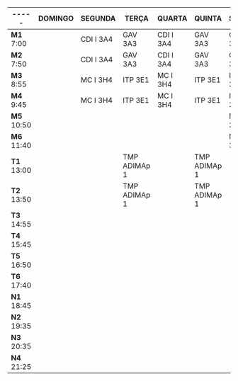 
| -----        | **DOMINGO** | **SEGUNDA** | **TERÇA**    | **QUARTA** | **QUINTA**   | **SEXTA** | **SÁBADO** |
| ------------ | ----------- | ----------- | ------------ | ---------- | ------------ | --------- | ---------- |
| **M1** 7:00  |             | CDI I 3A4   | GAV 3A3      | CDI I 3A4  | GAV 3A3      | CDI I 3A4 |            |
| **M2** 7:50  |             | CDI I 3A4   | GAV 3A3      | CDI I 3A4  | GAV 3A3      | CDI I 3A4 |            |
| **M3** 8:55  |             | MC I 3H4    | ITP 3E1      | MC I 3H4   | ITP 3E1      | ITP 3E1   |            |
| **M4** 9:45  |             | MC I 3H4    | ITP 3E1      | MC I 3H4   | ITP 3E1      | ITP 3E1   |            |
| **M5** 10:50 |             |             |              |            |              | MEES 3E1  |            |
| **M6** 11:40 |             |             |              |            |              | MEES 3E1  |            |
| **T1** 13:00 |             |             | TMP ADIMAp 1 |            | TMP ADIMAp 1 |           |            |
| **T2** 13:50 |             |             | TMP ADIMAp 1 |            | TMP ADIMAp 1 |           |            |
| **T3** 14:55 |             |             |              |            |              |           |            |
| **T4** 15:45 |             |             |              |            |              |           |            |
| **T5** 16:50 |             |             |              |            |              |           |            |
| **T6** 17:40 |             |             |              |            |              |           |            |
| **N1** 18:45 |             |             |              |            |              |           |            |
| **N2** 19:35 |             |             |              |            |              |           |            |
| **N3** 20:35 |             |             |              |            |              |           |            |
| **N4** 21:25 |             |             |              |            |              |           |            |
